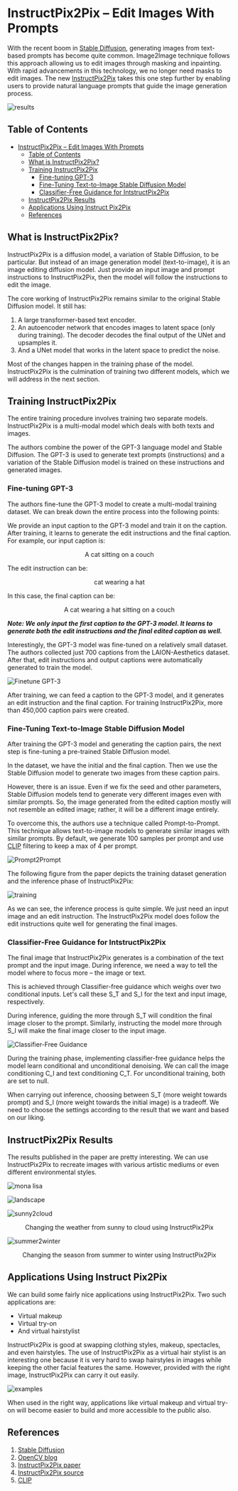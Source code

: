 # InstructPix2Pix – Edit Images With Prompts

With the recent boom in [Stable Diffusion](https://github.com/Stability-AI/stablediffusion), generating images from text-based prompts has become quite common. Image2Image technique follows this approach allowing us to edit images through masking and inpainting. With rapid advancements in this technology, we no longer need masks to edit images. The new [InstructPix2Pix](https://arxiv.org/abs/2211.09800) takes this one step further by enabling users to provide natural language prompts that guide the image generation process.

![results](images/instructpix2pix-results.png)

## Table of Contents

- [InstructPix2Pix – Edit Images With Prompts](#instructpix2pix--edit-images-with-prompts)
  - [Table of Contents](#table-of-contents)
  - [What is InstructPix2Pix?](#what-is-instructpix2pix)
  - [Training InstructPix2Pix](#training-instructpix2pix)
    - [Fine-tuning GPT-3](#fine-tuning-gpt-3)
    - [Fine-Tuning Text-to-Image Stable Diffusion Model](#fine-tuning-text-to-image-stable-diffusion-model)
    - [Classifier-Free Guidance for IntstructPix2Pix](#classifier-free-guidance-for-intstructpix2pix)
  - [InstructPix2Pix Results](#instructpix2pix-results)
  - [Applications Using Instruct Pix2Pix](#applications-using-instruct-pix2pix)
  - [References](#references)

<!-- /TOC -->

## What is InstructPix2Pix?

InstructPix2Pix is a diffusion model, a variation of Stable Diffusion, to be particular. But instead of an image generation model (text-to-image), it is an image editing diffusion model. Just provide an input image and prompt instructions to InstructPix2Pix, then the model will follow the instructions to edit the image.

The core working of InstructPix2Pix remains similar to the original Stable Diffusion model. It still has:

1. A large transformer-based text encoder.
2. An autoencoder network that encodes images to latent space (only during training). The decoder decodes the final output of the UNet and upsamples it.
3. And a UNet model that works in the latent space to predict the noise.

Most of the changes happen in the training phase of the model. InstructPix2Pix is the culmination of training two different models, which we will address in the next section.

## Training InstructPix2Pix

The entire training procedure involves training two separate models. InstructPix2Pix is a multi-modal model which deals with both texts and images.

The authors combine the power of the GPT-3 language model and Stable Diffusion. The GPT-3 is used to generate text prompts (instructions) and a variation of the Stable Diffusion model is trained on these instructions and generated images.

### Fine-tuning GPT-3

The authors fine-tune the GPT-3 model to create a multi-modal training dataset. We can break down the entire process into the following points:

We provide an input caption to the GPT-3 model and train it on the caption. After training, it learns to generate the edit instructions and the final caption. For example, our input caption is:

<p align="center">A cat sitting on a couch</p>

The edit instruction can be:

<p align="center">cat wearing a hat</p>

In this case, the final caption can be:

<p align="center">A cat wearing a hat sitting on a couch</p>

***Note: We only input the first caption to the GPT-3 model. It learns to generate both the edit instructions and the final edited caption as well.***

Interestingly, the GPT-3 model was fine-tuned on a relatively small dataset. The authors collected just 700 captions from the LAION-Aesthetics dataset. After that, edit instructions and output captions were automatically generated to train the model.

![Finetune GPT-3](images/instructpix2pix-generating-caption-paris-using-gpt-3.png)

After training, we can feed a caption to the GPT-3 model, and it generates an edit instruction and the final caption. For training InstructPix2Pix, more than 450,000 caption pairs were created.

### Fine-Tuning Text-to-Image Stable Diffusion Model

After training the GPT-3 model and generating the caption pairs, the next step is fine-tuning a pre-trained Stable Diffusion model.

In the dataset, we have the initial and the final caption. Then we use the Stable Diffusion model to generate two images from these caption pairs.

However, there is an issue. Even if we fix the seed and other parameters, Stable Diffusion models tend to generate very different images even with similar prompts. So, the image generated from the edited caption mostly will not resemble an edited image; rather, it will be a different image entirely.

To overcome this, the authors use a technique called Prompt-to-Prompt. This technique allows text-to-image models to generate similar images with similar prompts. By default, we generate 100 samples per prompt and use [CLIP](https://github.com/openai/CLIP) filtering to keep a max of 4 per prompt.

![Prompt2Prompt](images/instructpix2pix-with-and-without-prompt-to-prompt.png)

The following figure from the paper depicts the training dataset generation and the inference phase of InstructPix2Pix:

![training](images/instructpix2pix-training-pipeline.png)

As we can see, the inference process is quite simple. We just need an input image and an edit instruction. The InstructPix2Pix model does follow the edit instructions quite well for generating the final images.

### Classifier-Free Guidance for IntstructPix2Pix

The final image that InstructPix2Pix generates is a combination of the text prompt and the input image. During inference, we need a way to tell the model where to focus more – the image or text.

This is achieved through Classifier-free guidance which weighs over two conditional inputs. Let's call these S_T and S_I for the text and input image, respectively.

During inference, guiding the more through S_T will condition the final image closer to the prompt. Similarly, instructing the model more through S_I will make the final image closer to the input image.

![Classifier-Free Guidance](images/instructpix2pix-classifier-free-guidance.png)

During the training phase, implementing classifier-free guidance helps the model learn conditional and unconditional denoising. We can call the image conditioning C_I and text conditioning C_T. For unconditional training, both are set to null.

When carrying out inference, choosing between S_T (more weight towards prompt) and S_I (more weight towards the initial image) is a tradeoff. We need to choose the settings according to the result that we want and based on our liking.

## InstructPix2Pix Results

The results published in the paper are pretty interesting. We can use InstructPix2Pix to recreate images with various artistic mediums or even different environmental styles.

![mona lisa](images/instructpix2pix-mona-lisa-transform.png)

![landscape](images/instructpix2pix-landscape-transform.png)

![sunny2cloud](images/instructpix2pix-sunny-to-cloudy.png)
<p align="center">Changing the weather from sunny to cloud using InstructPix2Pix</p>

![summer2winter](images/instructpix2pix-summer-to-winter.png)
<p align="center">Changing the season from summer to winter using InstructPix2Pix</p>

## Applications Using Instruct Pix2Pix

We can build some fairly nice applications using InstructPix2Pix. Two such applications are:

- Virtual makeup
- Virtual try-on
- And virtual hairstylist

InstructPix2Pix is good at swapping clothing styles, makeup, spectacles, and even hairstyles. The use of InstructPix2Pix as a virtual hair stylist is an interesting one because it is very hard to swap hairstyles in images while keeping the other facial features the same. However, provided with the right image, InstructPix2Pix can carry it out easily.

![examples](images/intructpix2pix-examples.gif)

When used in the right way, applications like virtual makeup and virtual try-on will become easier to build and more accessible to the public also.

## References

1. [Stable Diffusion](https://github.com/Stability-AI/stablediffusion)
2. [OpenCV blog](https://learnopencv.com/stable-diffusion-generative-ai/)
3. [InstructPix2Pix paper](https://arxiv.org/abs/2211.09800)
4. [InstructPix2Pix source](https://github.com/timothybrooks/instruct-pix2pix)
5. [CLIP](https://github.com/openai/CLIP)
